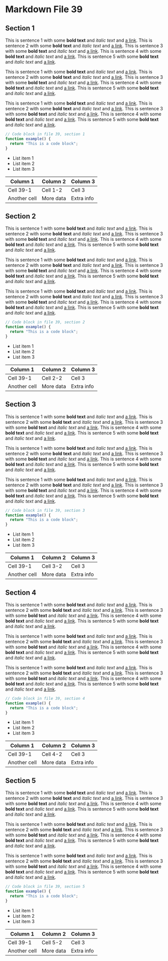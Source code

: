 # Markdown File 39


## Section 1

This is sentence 1 with some **bold text** and *italic text* and [a link](https://example.com/39/1/1/1). This is sentence 2 with some **bold text** and *italic text* and [a link](https://example.com/39/1/1/2). This is sentence 3 with some **bold text** and *italic text* and [a link](https://example.com/39/1/1/3). This is sentence 4 with some **bold text** and *italic text* and [a link](https://example.com/39/1/1/4). This is sentence 5 with some **bold text** and *italic text* and [a link](https://example.com/39/1/1/5). 

This is sentence 1 with some **bold text** and *italic text* and [a link](https://example.com/39/1/2/1). This is sentence 2 with some **bold text** and *italic text* and [a link](https://example.com/39/1/2/2). This is sentence 3 with some **bold text** and *italic text* and [a link](https://example.com/39/1/2/3). This is sentence 4 with some **bold text** and *italic text* and [a link](https://example.com/39/1/2/4). This is sentence 5 with some **bold text** and *italic text* and [a link](https://example.com/39/1/2/5). 

This is sentence 1 with some **bold text** and *italic text* and [a link](https://example.com/39/1/3/1). This is sentence 2 with some **bold text** and *italic text* and [a link](https://example.com/39/1/3/2). This is sentence 3 with some **bold text** and *italic text* and [a link](https://example.com/39/1/3/3). This is sentence 4 with some **bold text** and *italic text* and [a link](https://example.com/39/1/3/4). This is sentence 5 with some **bold text** and *italic text* and [a link](https://example.com/39/1/3/5). 

```javascript
// Code block in file 39, section 1
function example() {
  return "This is a code block";
}
```

- List item 1
- List item 2
- List item 3

| Column 1 | Column 2 | Column 3 |
| -------- | -------- | -------- |
| Cell 39-1 | Cell 1-2 | Cell 3 |
| Another cell | More data | Extra info |


## Section 2

This is sentence 1 with some **bold text** and *italic text* and [a link](https://example.com/39/2/1/1). This is sentence 2 with some **bold text** and *italic text* and [a link](https://example.com/39/2/1/2). This is sentence 3 with some **bold text** and *italic text* and [a link](https://example.com/39/2/1/3). This is sentence 4 with some **bold text** and *italic text* and [a link](https://example.com/39/2/1/4). This is sentence 5 with some **bold text** and *italic text* and [a link](https://example.com/39/2/1/5). 

This is sentence 1 with some **bold text** and *italic text* and [a link](https://example.com/39/2/2/1). This is sentence 2 with some **bold text** and *italic text* and [a link](https://example.com/39/2/2/2). This is sentence 3 with some **bold text** and *italic text* and [a link](https://example.com/39/2/2/3). This is sentence 4 with some **bold text** and *italic text* and [a link](https://example.com/39/2/2/4). This is sentence 5 with some **bold text** and *italic text* and [a link](https://example.com/39/2/2/5). 

This is sentence 1 with some **bold text** and *italic text* and [a link](https://example.com/39/2/3/1). This is sentence 2 with some **bold text** and *italic text* and [a link](https://example.com/39/2/3/2). This is sentence 3 with some **bold text** and *italic text* and [a link](https://example.com/39/2/3/3). This is sentence 4 with some **bold text** and *italic text* and [a link](https://example.com/39/2/3/4). This is sentence 5 with some **bold text** and *italic text* and [a link](https://example.com/39/2/3/5). 

```javascript
// Code block in file 39, section 2
function example() {
  return "This is a code block";
}
```

- List item 1
- List item 2
- List item 3

| Column 1 | Column 2 | Column 3 |
| -------- | -------- | -------- |
| Cell 39-1 | Cell 2-2 | Cell 3 |
| Another cell | More data | Extra info |


## Section 3

This is sentence 1 with some **bold text** and *italic text* and [a link](https://example.com/39/3/1/1). This is sentence 2 with some **bold text** and *italic text* and [a link](https://example.com/39/3/1/2). This is sentence 3 with some **bold text** and *italic text* and [a link](https://example.com/39/3/1/3). This is sentence 4 with some **bold text** and *italic text* and [a link](https://example.com/39/3/1/4). This is sentence 5 with some **bold text** and *italic text* and [a link](https://example.com/39/3/1/5). 

This is sentence 1 with some **bold text** and *italic text* and [a link](https://example.com/39/3/2/1). This is sentence 2 with some **bold text** and *italic text* and [a link](https://example.com/39/3/2/2). This is sentence 3 with some **bold text** and *italic text* and [a link](https://example.com/39/3/2/3). This is sentence 4 with some **bold text** and *italic text* and [a link](https://example.com/39/3/2/4). This is sentence 5 with some **bold text** and *italic text* and [a link](https://example.com/39/3/2/5). 

This is sentence 1 with some **bold text** and *italic text* and [a link](https://example.com/39/3/3/1). This is sentence 2 with some **bold text** and *italic text* and [a link](https://example.com/39/3/3/2). This is sentence 3 with some **bold text** and *italic text* and [a link](https://example.com/39/3/3/3). This is sentence 4 with some **bold text** and *italic text* and [a link](https://example.com/39/3/3/4). This is sentence 5 with some **bold text** and *italic text* and [a link](https://example.com/39/3/3/5). 

```javascript
// Code block in file 39, section 3
function example() {
  return "This is a code block";
}
```

- List item 1
- List item 2
- List item 3

| Column 1 | Column 2 | Column 3 |
| -------- | -------- | -------- |
| Cell 39-1 | Cell 3-2 | Cell 3 |
| Another cell | More data | Extra info |


## Section 4

This is sentence 1 with some **bold text** and *italic text* and [a link](https://example.com/39/4/1/1). This is sentence 2 with some **bold text** and *italic text* and [a link](https://example.com/39/4/1/2). This is sentence 3 with some **bold text** and *italic text* and [a link](https://example.com/39/4/1/3). This is sentence 4 with some **bold text** and *italic text* and [a link](https://example.com/39/4/1/4). This is sentence 5 with some **bold text** and *italic text* and [a link](https://example.com/39/4/1/5). 

This is sentence 1 with some **bold text** and *italic text* and [a link](https://example.com/39/4/2/1). This is sentence 2 with some **bold text** and *italic text* and [a link](https://example.com/39/4/2/2). This is sentence 3 with some **bold text** and *italic text* and [a link](https://example.com/39/4/2/3). This is sentence 4 with some **bold text** and *italic text* and [a link](https://example.com/39/4/2/4). This is sentence 5 with some **bold text** and *italic text* and [a link](https://example.com/39/4/2/5). 

This is sentence 1 with some **bold text** and *italic text* and [a link](https://example.com/39/4/3/1). This is sentence 2 with some **bold text** and *italic text* and [a link](https://example.com/39/4/3/2). This is sentence 3 with some **bold text** and *italic text* and [a link](https://example.com/39/4/3/3). This is sentence 4 with some **bold text** and *italic text* and [a link](https://example.com/39/4/3/4). This is sentence 5 with some **bold text** and *italic text* and [a link](https://example.com/39/4/3/5). 

```javascript
// Code block in file 39, section 4
function example() {
  return "This is a code block";
}
```

- List item 1
- List item 2
- List item 3

| Column 1 | Column 2 | Column 3 |
| -------- | -------- | -------- |
| Cell 39-1 | Cell 4-2 | Cell 3 |
| Another cell | More data | Extra info |


## Section 5

This is sentence 1 with some **bold text** and *italic text* and [a link](https://example.com/39/5/1/1). This is sentence 2 with some **bold text** and *italic text* and [a link](https://example.com/39/5/1/2). This is sentence 3 with some **bold text** and *italic text* and [a link](https://example.com/39/5/1/3). This is sentence 4 with some **bold text** and *italic text* and [a link](https://example.com/39/5/1/4). This is sentence 5 with some **bold text** and *italic text* and [a link](https://example.com/39/5/1/5). 

This is sentence 1 with some **bold text** and *italic text* and [a link](https://example.com/39/5/2/1). This is sentence 2 with some **bold text** and *italic text* and [a link](https://example.com/39/5/2/2). This is sentence 3 with some **bold text** and *italic text* and [a link](https://example.com/39/5/2/3). This is sentence 4 with some **bold text** and *italic text* and [a link](https://example.com/39/5/2/4). This is sentence 5 with some **bold text** and *italic text* and [a link](https://example.com/39/5/2/5). 

This is sentence 1 with some **bold text** and *italic text* and [a link](https://example.com/39/5/3/1). This is sentence 2 with some **bold text** and *italic text* and [a link](https://example.com/39/5/3/2). This is sentence 3 with some **bold text** and *italic text* and [a link](https://example.com/39/5/3/3). This is sentence 4 with some **bold text** and *italic text* and [a link](https://example.com/39/5/3/4). This is sentence 5 with some **bold text** and *italic text* and [a link](https://example.com/39/5/3/5). 

```javascript
// Code block in file 39, section 5
function example() {
  return "This is a code block";
}
```

- List item 1
- List item 2
- List item 3

| Column 1 | Column 2 | Column 3 |
| -------- | -------- | -------- |
| Cell 39-1 | Cell 5-2 | Cell 3 |
| Another cell | More data | Extra info |

